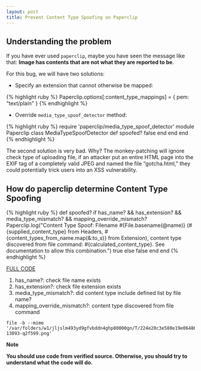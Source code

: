```yaml
---
layout: post
title: Prevent Content Type Spoofing on Paperclip
---
```


## Understanding the problem

If you have ever used `paperclip`, maybe you have seen the message like that: **Image has contents that are not what they are reported to be**.

For this bug, we will have two solutions:

* Specify an extension that cannot otherwise be mapped:

{% highlight ruby %}
Paperclip.options[:content_type_mappings] = {
  pem: "text/plain"
}
{% endhighlight %}

* Override `media_type_spoof_detector` method:

{% highlight ruby %}
require 'paperclip/media_type_spoof_detector'
module Paperclip
  class MediaTypeSpoofDetector
    def spoofed?
      false
    end
  end
end
{% endhighlight %}

The second solution is very bad. Why? The monkey-patching will ignore check type of uploading file, if an attacker put an entire HTML page into the EXIF tag of a completely valid JPEG and named the file “gotcha.html,” they could potentially trick users into an XSS vulnerability.

## How do paperclip determine Content Type Spoofing

{% highlight ruby %}
def spoofed?
  if has_name? && has_extension? && media_type_mismatch? && mapping_override_mismatch?
    Paperclip.log("Content Type Spoof: Filename #{File.basename(@name)} (#{supplied_content_type} from Headers, #{content_types_from_name.map(&:to_s)} from Extension), content type discovered from file command: #{calculated_content_type}. See documentation to allow this combination.")
    true
  else
    false
  end
end
{% endhighlight %}

[FULL CODE](https://github.com/thoughtbot/paperclip/blob/e60f00027704298455c039e111d96bcf46e12822/lib/paperclip/media_type_spoof_detector.rb#L13-L20)

1. has\_name?: check file name exists
2. has\_extension?: check file extension exists
3. media\_type\_mismatch?: did content type include defined list by file name?
4. mapping\_override\_mismatch?: content type discovered from file command

```shell
file -b --mime '/var/folders/w1/jljslm493yd9gfvbddn4ghp80000gn/T/224e20c3e580e19e06486bc62811c72d20161002-13093-q2f599.png'
```

**Note**

**You should use code from verified source. Otherwise, you should try to understand what the code will do.**

